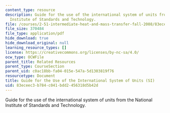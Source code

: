 ```yaml
---
content_type: resource
description: Guide for the use of the international system of units from the National
  Institute of Standards and Technology.
file: /courses/2-51-intermediate-heat-and-mass-transfer-fall-2008/83eceec3b784c041bdd2456318d5b42d_sp811.pdf
file_size: 370484
file_type: application/pdf
hide_download: true
hide_download_original: null
learning_resource_types: []
license: https://creativecommons.org/licenses/by-nc-sa/4.0/
ocw_type: OCWFile
parent_title: Related Resources
parent_type: CourseSection
parent_uid: c0ac18bb-fa04-015e-547a-5d1303819f76
resourcetype: Document
title: Guide for the Use of the International System of Units (SI)
uid: 83eceec3-b784-c041-bdd2-456318d5b42d
---
```

Guide for the use of the international system of units from the National Institute of Standards and Technology.